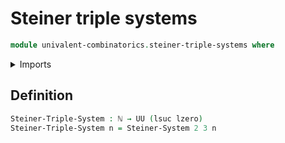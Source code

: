 # Steiner triple systems

```agda
module univalent-combinatorics.steiner-triple-systems where
```

<details><summary>Imports</summary>
```agda
open import univalent-combinatorics.steiner-systems
open import foundation.universe-levels
open import elementary-number-theory.natural-numbers
```
</details>

## Definition

```agda
Steiner-Triple-System : ℕ → UU (lsuc lzero)
Steiner-Triple-System n = Steiner-System 2 3 n
```

